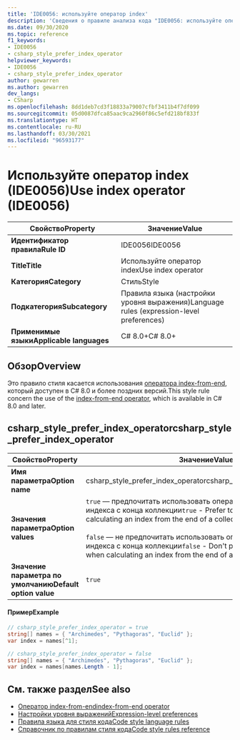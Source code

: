 ```yaml
---
title: 'IDE0056: используйте оператор index'
description: 'Сведения о правиле анализа кода "IDE0056: используйте оператор index"'
ms.date: 09/30/2020
ms.topic: reference
f1_keywords:
- IDE0056
- csharp_style_prefer_index_operator
helpviewer_keywords:
- IDE0056
- csharp_style_prefer_index_operator
author: gewarren
ms.author: gewarren
dev_langs:
- CSharp
ms.openlocfilehash: 8dd1deb7cd3f18833a79007cfbf3411b4f7df099
ms.sourcegitcommit: 05d0087dfca85aac9ca2960f86c5efd218bf833f
ms.translationtype: HT
ms.contentlocale: ru-RU
ms.lasthandoff: 03/30/2021
ms.locfileid: "96593177"
---
```

# <a name="use-index-operator-ide0056"></a><span data-ttu-id="33663-103">Используйте оператор index (IDE0056)</span><span class="sxs-lookup"><span data-stu-id="33663-103">Use index operator (IDE0056)</span></span>

|<span data-ttu-id="33663-104">Свойство</span><span class="sxs-lookup"><span data-stu-id="33663-104">Property</span></span>|<span data-ttu-id="33663-105">Значение</span><span class="sxs-lookup"><span data-stu-id="33663-105">Value</span></span>|
|-|-|
| <span data-ttu-id="33663-106">**Идентификатор правила**</span><span class="sxs-lookup"><span data-stu-id="33663-106">**Rule ID**</span></span> | <span data-ttu-id="33663-107">IDE0056</span><span class="sxs-lookup"><span data-stu-id="33663-107">IDE0056</span></span> |
| <span data-ttu-id="33663-108">**Title**</span><span class="sxs-lookup"><span data-stu-id="33663-108">**Title**</span></span> | <span data-ttu-id="33663-109">Используйте оператор index</span><span class="sxs-lookup"><span data-stu-id="33663-109">Use index operator</span></span> |
| <span data-ttu-id="33663-110">**Категория**</span><span class="sxs-lookup"><span data-stu-id="33663-110">**Category**</span></span> | <span data-ttu-id="33663-111">Стиль</span><span class="sxs-lookup"><span data-stu-id="33663-111">Style</span></span> |
| <span data-ttu-id="33663-112">**Подкатегория**</span><span class="sxs-lookup"><span data-stu-id="33663-112">**Subcategory**</span></span> | <span data-ttu-id="33663-113">Правила языка (настройки уровня выражения)</span><span class="sxs-lookup"><span data-stu-id="33663-113">Language rules (expression-level preferences)</span></span> |
| <span data-ttu-id="33663-114">**Применимые языки**</span><span class="sxs-lookup"><span data-stu-id="33663-114">**Applicable languages**</span></span> | <span data-ttu-id="33663-115">C# 8.0+</span><span class="sxs-lookup"><span data-stu-id="33663-115">C# 8.0+</span></span> |

## <a name="overview"></a><span data-ttu-id="33663-116">Обзор</span><span class="sxs-lookup"><span data-stu-id="33663-116">Overview</span></span>

<span data-ttu-id="33663-117">Это правило стиля касается использования [оператора index-from-end](../../../csharp/language-reference/operators/member-access-operators.md#index-from-end-operator-), который доступен в C# 8.0 и более поздних версий.</span><span class="sxs-lookup"><span data-stu-id="33663-117">This style rule concern the use of the [index-from-end operator](../../../csharp/language-reference/operators/member-access-operators.md#index-from-end-operator-), which is available in C# 8.0 and later.</span></span>

## <a name="csharp_style_prefer_index_operator"></a><span data-ttu-id="33663-118">csharp_style_prefer_index_operator</span><span class="sxs-lookup"><span data-stu-id="33663-118">csharp_style_prefer_index_operator</span></span>

|<span data-ttu-id="33663-119">Свойство</span><span class="sxs-lookup"><span data-stu-id="33663-119">Property</span></span>|<span data-ttu-id="33663-120">Значение</span><span class="sxs-lookup"><span data-stu-id="33663-120">Value</span></span>|
|-|-|
| <span data-ttu-id="33663-121">**Имя параметра**</span><span class="sxs-lookup"><span data-stu-id="33663-121">**Option name**</span></span> | <span data-ttu-id="33663-122">csharp_style_prefer_index_operator</span><span class="sxs-lookup"><span data-stu-id="33663-122">csharp_style_prefer_index_operator</span></span>
| <span data-ttu-id="33663-123">**Значения параметра**</span><span class="sxs-lookup"><span data-stu-id="33663-123">**Option values**</span></span> | <span data-ttu-id="33663-124">`true` — предпочитать использовать оператор `^` при вычислении индекса с конца коллекции</span><span class="sxs-lookup"><span data-stu-id="33663-124">`true` - Prefer to use the `^` operator when calculating an index from the end of a collection</span></span><br /><br /><span data-ttu-id="33663-125">`false` — не предпочитать использовать оператор `^` при вычислении индекса с конца коллекции</span><span class="sxs-lookup"><span data-stu-id="33663-125">`false` - Don't prefer to use the `^` operator when calculating an index from the end of a collection</span></span> |
| <span data-ttu-id="33663-126">**Значение параметра по умолчанию**</span><span class="sxs-lookup"><span data-stu-id="33663-126">**Default option value**</span></span> | `true` |

#### <a name="example"></a><span data-ttu-id="33663-127">Пример</span><span class="sxs-lookup"><span data-stu-id="33663-127">Example</span></span>

```csharp
// csharp_style_prefer_index_operator = true
string[] names = { "Archimedes", "Pythagoras", "Euclid" };
var index = names[^1];

// csharp_style_prefer_index_operator = false
string[] names = { "Archimedes", "Pythagoras", "Euclid" };
var index = names[names.Length - 1];
```

## <a name="see-also"></a><span data-ttu-id="33663-128">См. также раздел</span><span class="sxs-lookup"><span data-stu-id="33663-128">See also</span></span>

- [<span data-ttu-id="33663-129">Оператор index-from-end</span><span class="sxs-lookup"><span data-stu-id="33663-129">index-from-end operator</span></span>](../../../csharp/language-reference/operators/member-access-operators.md#index-from-end-operator-)
- [<span data-ttu-id="33663-130">Настройки уровня выражений</span><span class="sxs-lookup"><span data-stu-id="33663-130">Expression-level preferences</span></span>](expression-level-preferences.md)
- [<span data-ttu-id="33663-131">Правила языка для стиля кода</span><span class="sxs-lookup"><span data-stu-id="33663-131">Code style language rules</span></span>](language-rules.md)
- [<span data-ttu-id="33663-132">Справочник по правилам стиля кода</span><span class="sxs-lookup"><span data-stu-id="33663-132">Code style rules reference</span></span>](index.md)
